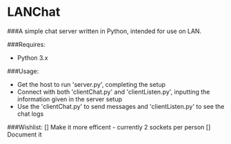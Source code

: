 LANChat
===========

###A simple chat server written in Python, intended for use on LAN.

###Requires:
* Python 3.x

###Usage:
* Get the host to run 'server.py', completing the setup
* Connect with both 'clientChat.py'	and 'clientListen.py', inputting the information given in the server setup
* Use the 'clientChat.py' to send messages and 'clientListen.py' to see the chat logs

###Wishlist:
[] Make it more efficent - currently 2 sockets per person
[] Document it
